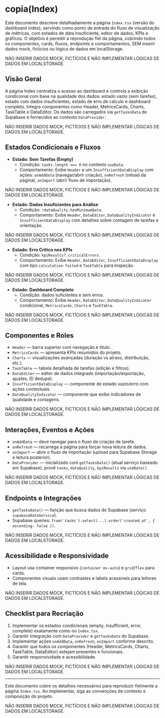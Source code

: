 # copia(Index)

Este documento descreve detalhadamente a página `Index.tsx` (versão do dashboard index), servindo como ponto de entrada do fluxo de visualização de métricas, com estados de data insuficiente, editor de dados, KPIs e gráficos. O objetivo é permitir a reprodução fiel da página, cobrindo todos os componentes, cards, fluxos, endpoints e comportamentos, SEM inserir dados mock, fictícios ou lógica de dados em localStorage.

NÃO INSERIR DADOS MOCK, FICTÍCIOS E NÃO IMPLEMENTAR LÓGICAS DE DADOS EM LOCALSTORAGE.

## Visão Geral

A página Index centraliza o acesso ao dashboard e controla a exibição condicional com base na qualidade dos dados: estado vazio (sem tarefas), estado com dados insuficientes, estado de erro de cálculo e dashboard completo. Integra componentes como Header, MetricsCards, Charts, TaskTable e DataEditor. Os dados são carregados via `getTasksData` do Supabase e fornecidos ao contexto `DataProvider`.

NÃO INSERIR DADOS MOCK, FICTÍCIOS E NÃO IMPLEMENTAR LÓGICAS DE DADOS EM LOCALSTORAGE.

## Estados Condicionais e Fluxos

- **Estado: Sem Tarefas (Empty)**
	- Condição: `tasks.length === 0` no contexto `useData`.
	- Comportamento: Exibe `Header` e um `InsufficientDataDisplay` com ações: `onAddData` (navegar/abrir criação), `onRefresh` (reload da página), `onImport` (abrir fluxo de importação).

NÃO INSERIR DADOS MOCK, FICTÍCIOS E NÃO IMPLEMENTAR LÓGICAS DE DADOS EM LOCALSTORAGE.

- **Estado: Dados Insuficientes para Análise**
	- Condição: `!dataQuality.hasMinimumData`.
	- Comportamento: Exibe `Header`, `DataEditor`, `DataQualityIndicator` e `InsufficientDataDisplay` com detalhes sobre contagem de tarefas e orientação.

NÃO INSERIR DADOS MOCK, FICTÍCIOS E NÃO IMPLEMENTAR LÓGICAS DE DADOS EM LOCALSTORAGE.

- **Estado: Erro Crítico nos KPIs**
	- Condição: `kpiResults?.criticalErrors`.
	- Comportamento: Exibe `Header`, `DataEditor`, `InsufficientDataDisplay` com tipo `calculation-failed` e `TaskTable` para inspeção.

NÃO INSERIR DADOS MOCK, FICTÍCIOS E NÃO IMPLEMENTAR LÓGICAS DE DADOS EM LOCALSTORAGE.

- **Estado: Dashboard Completo**
	- Condição: dados suficientes e sem erros.
	- Comportamento: Exibe `Header`, `DataEditor`, `DataQualityIndicator` condicional, `MetricsCards`, `Charts` e `TaskTable`.

NÃO INSERIR DADOS MOCK, FICTÍCIOS E NÃO IMPLEMENTAR LÓGICAS DE DADOS EM LOCALSTORAGE.

## Componentes e Roles

- `Header` — barra superior com navegação e título.
- `MetricsCards` — apresenta KPIs resumidos do projeto.
- `Charts` — visualizações avançadas (duração vs atraso, distribuição, etc.).
- `TaskTable` — tabela detalhada de tarefas (edição e filtros).
- `DataEditor` — editor de dados integrado (importação/exportação, ajustes, ID dedupe).
- `InsufficientDataDisplay` — componente de estado vazio/erro com ações contextuais.
- `DataQualityIndicator` — componente que exibe indicadores de qualidade e contagens.

NÃO INSERIR DADOS MOCK, FICTÍCIOS E NÃO IMPLEMENTAR LÓGICAS DE DADOS EM LOCALSTORAGE.

## Interações, Eventos e Ações

- `onAddData` — deve navegar para o fluxo de criação de tarefa.
- `onRefresh` — recarrega a página para forçar nova leitura de dados.
- `onImport` — abre o fluxo de importação (upload para Supabase Storage e leitura posterior).
- `DataProvider` — inicializado com `getTasksData()` (atual serviço baseado em Supabase), provê `tasks`, `dataQuality`, `kpiResults` via `useData()`.

NÃO INSERIR DADOS MOCK, FICTÍCIOS E NÃO IMPLEMENTAR LÓGICAS DE DADOS EM LOCALSTORAGE.

## Endpoints e Integrações

- `getTasksData()` — função que busca dados do Supabase (serviço `supabaseDataService`).
- Supabase queries: `from('tasks').select(...).order('created_at', { ascending: false })`.

NÃO INSERIR DADOS MOCK, FICTÍCIOS E NÃO IMPLEMENTAR LÓGICAS DE DADOS EM LOCALSTORAGE.

## Acessibilidade e Responsividade

- Layout usa container responsivo (`container mx-auto`) e `grid`/`flex` para cards.
- Componentes visuais usam contrastes e labels acessíveis para leitores de tela.

NÃO INSERIR DADOS MOCK, FICTÍCIOS E NÃO IMPLEMENTAR LÓGICAS DE DADOS EM LOCALSTORAGE.

## Checklist para Recriação

1. Implementar os estados condicionais (empty, insufficient, error, complete) exatamente como no `Index.tsx`.
2. Garantir integração com `DataProvider` e `getTasksData` do Supabase.
3. Implementar ações `onAddData`, `onRefresh`, `onImport` conforme descrito.
4. Garantir que todos os componentes (Header, MetricsCards, Charts, TaskTable, DataEditor) estejam presentes e funcionais.
5. Garantir responsividade e acessibilidade.

NÃO INSERIR DADOS MOCK, FICTÍCIOS E NÃO IMPLEMENTAR LÓGICAS DE DADOS EM LOCALSTORAGE.

---

Este documento cobre os detalhes necessários para reproduzir fielmente a página `Index.tsx`. Ao implementar, siga as convenções de contexto e composição do projeto.

NÃO INSERIR DADOS MOCK, FICTÍCIOS E NÃO IMPLEMENTAR LÓGICAS DE DADOS EM LOCALSTORAGE.
